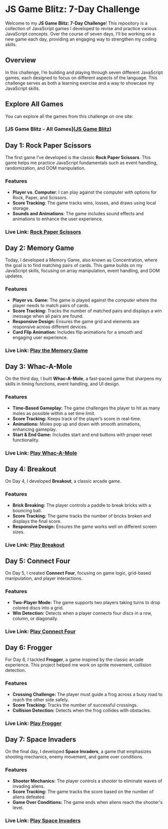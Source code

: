 # JS Game Blitz: 7-Day Challenge

Welcome to my **JS Game Blitz: 7-Day Challenge**! This repository is a collection of JavaScript games I developed to revise and practice various JavaScript concepts. Over the course of seven days, I'll be working on a new game each day, providing an engaging way to strengthen my coding skills.

## Overview

In this challenge, I’m building and playing through seven different JavaScript games, each designed to focus on different aspects of the language. This challenge serves as both a learning exercise and a way to showcase my JavaScript skills.

## Explore All Games

You can explore all the games from this challenge on one site:

### [JS Game Blitz - All Games]([JS Game Blitz](https://js-game-blitz-7-day-challenge.vercel.app/))

## Day 1: Rock Paper Scissors

The first game I’ve developed is the classic **Rock Paper Scissors**. This game helps me practice JavaScript fundamentals such as event handling, randomization, and DOM manipulation.

### Features

- **Player vs. Computer**: I can play against the computer with options for Rock, Paper, and Scissors.
- **Score Tracking**: The game tracks wins, losses, and draws using local storage.
- **Sounds and Animations**: The game includes sound effects and animations to enhance the user experience.

### Live Link: [Rock Paper Scissors](https://js-blitz-rock-paper-scissors.netlify.app/)

## Day 2: Memory Game

Today, I developed a Memory Game, also known as Concentration, where the goal is to find matching pairs of cards. This game builds on my JavaScript skills, focusing on array manipulation, event handling, and DOM updates.

### Features

- **Player vs. Game:** The game is played against the computer where the player needs to match pairs of cards.
- **Score Tracking:** Tracks the number of matched pairs and displays a win message when all pairs are found.
- **Responsive Design:** Ensures the game grid and elements are responsive across different devices.
- **Card Flip Animation:** Includes flip animations for a smooth and engaging user experience.

### Live Link: [Play the Memory Game](https://js-blitz-memory-game.netlify.app/)

## Day 3: Whac-A-Mole

On the third day, I built **Whac-A-Mole**, a fast-paced game that sharpens my skills in timing functions, event handling, and UI design.

### Features

- **Time-Based Gameplay:** The game challenges the player to hit as many moles as possible within a set time limit.
- **Score Tracking:** Keeps track of the player’s score in real-time.
- **Animations:** Moles pop up and down with smooth animations, enhancing gameplay.
- **Start & End Game:** Includes start and end buttons with proper reset functionality.

### Live Link: [Play Whac-A-Mole](https://js-blitz-whac-a-mole.netlify.app/)

## Day 4: Breakout

On Day 4, I developed **Breakout**, a classic arcade game.

### Features

- **Brick Breaking:** The player controls a paddle to break bricks with a bouncing ball.
- **Score Tracking:** The game tracks the number of bricks broken and displays the final score.
- **Responsive Design:** Ensures the game works well on different screen sizes.
### Live Link: [Play Breakout](https://js-blitz-breakout.netlify.app/)

## Day 5: Connect Four

On Day 5, I created **Connect Four**, focusing on game logic, grid-based manipulation, and player interactions.

### Features

- **Two-Player Mode:** The game supports two players taking turns to drop colored discs into a grid.
- **Win Detection:** Detects when a player connects four discs in a row, column, or diagonally.

### Live Link: [Play Connect Four](https://js-blitz-connect-four.netlify.app/)

## Day 6: Frogger

For Day 6, I tackled **Frogger**, a game inspired by the classic arcade experience. This project helped me work on sprite movement, collision detection.

### Features

- **Crossing Challenge:** The player must guide a frog across a busy road to reach the other side safely.
- **Score Tracking:** Tracks the number of successful crossings.
- **Collision Detection:** Detects when the frog collides with obstacles.

### Live Link: [Play Frogger](https://js-blitz-frogger.netlify.app/)

## Day 7: Space Invaders

On the final day, I developed **Space Invaders**, a game that emphasizes shooting mechanics, enemy movement, and game over conditions.

### Features

- **Shooter Mechanics:** The player controls a shooter to eliminate waves of invading aliens.
- **Score Tracking:** The game tracks the score based on the number of aliens defeated.
- **Game Over Conditions:** The game ends when aliens reach the shooter's level.

### Live Link: [Play Space Invaders](https://js-blitz-space-invader.netlify.app/)


